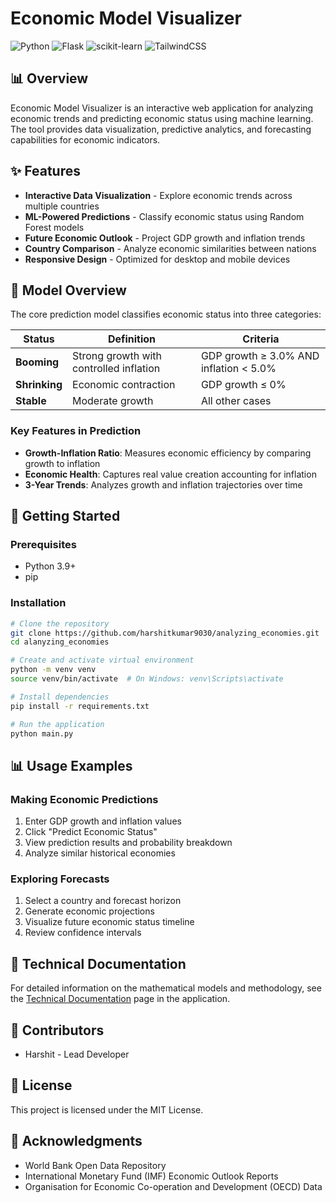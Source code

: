 # Economic Model Visualizer

![Python](https://img.shields.io/badge/Python-3.10+-blue?style=for-the-badge&logo=python&logoColor=white)
![Flask](https://img.shields.io/badge/Flask-3.0+-green?style=for-the-badge&logo=flask&logoColor=white)
![scikit-learn](https://img.shields.io/badge/scikit--learn-1.6+-orange?style=for-the-badge&logo=scikit-learn&logoColor=white)
![TailwindCSS](https://img.shields.io/badge/TailwindCSS-3.4+-38B2AC?style=for-the-badge&logo=tailwind-css&logoColor=white)

## 📊 Overview

Economic Model Visualizer is an interactive web application for analyzing economic trends and predicting economic status using machine learning. The tool provides data visualization, predictive analytics, and forecasting capabilities for economic indicators.

## ✨ Features

- **Interactive Data Visualization** - Explore economic trends across multiple countries
- **ML-Powered Predictions** - Classify economic status using Random Forest models
- **Future Economic Outlook** - Project GDP growth and inflation trends
- **Country Comparison** - Analyze economic similarities between nations
- **Responsive Design** - Optimized for desktop and mobile devices

## 🤖 Model Overview

The core prediction model classifies economic status into three categories:

| Status | Definition | Criteria |
|--------|------------|----------|
| **Booming** | Strong growth with controlled inflation | GDP growth ≥ 3.0% AND inflation < 5.0% |
| **Shrinking** | Economic contraction | GDP growth ≤ 0% |
| **Stable** | Moderate growth | All other cases |

### Key Features in Prediction

- **Growth-Inflation Ratio**: Measures economic efficiency by comparing growth to inflation
- **Economic Health**: Captures real value creation accounting for inflation
- **3-Year Trends**: Analyzes growth and inflation trajectories over time

## 🚀 Getting Started

### Prerequisites

- Python 3.9+
- pip

### Installation

```bash
# Clone the repository
git clone https://github.com/harshitkumar9030/analyzing_economies.git
cd alanyzing_economies

# Create and activate virtual environment
python -m venv venv
source venv/bin/activate  # On Windows: venv\Scripts\activate

# Install dependencies
pip install -r requirements.txt

# Run the application
python main.py
```

## 📊 Usage Examples

### Making Economic Predictions

1. Enter GDP growth and inflation values
2. Click "Predict Economic Status"
3. View prediction results and probability breakdown
4. Analyze similar historical economies

### Exploring Forecasts

1. Select a country and forecast horizon
2. Generate economic projections
3. Visualize future economic status timeline
4. Review confidence intervals

## 📝 Technical Documentation

For detailed information on the mathematical models and methodology, see the [Technical Documentation](http://localhost:5000/technical-docs) page in the application.

## 👥 Contributors

- Harshit - Lead Developer

## 📄 License

This project is licensed under the MIT License.

## 🙏 Acknowledgments

- World Bank Open Data Repository
- International Monetary Fund (IMF) Economic Outlook Reports
- Organisation for Economic Co-operation and Development (OECD) Data
